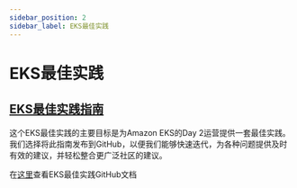 ```yaml
---
sidebar_position: 2
sidebar_label: EKS最佳实践
---
```


# EKS最佳实践

## [EKS最佳实践指南](https://aws.github.io/aws-eks-best-practices/)

这个EKS最佳实践的主要目标是为Amazon EKS的Day 2运营提供一套最佳实践。我们选择将此指南发布到GitHub，以便我们能够快速迭代，为各种问题提供及时有效的建议，并轻松整合更广泛社区的建议。

在[这里](https://aws.github.io/aws-eks-best-practices/)查看EKS最佳实践GitHub文档
